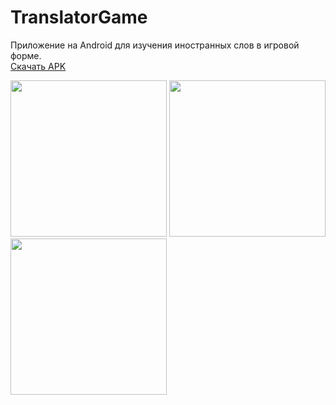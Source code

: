 # TranslatorGame

Приложение на Android для изучения иностранных слов в игровой форме. </br>
[Скачать APK](https://github.com/OskaKordik/TranslatorGame/blob/master/TranslatorGame.apk)

<img src="https://image.prntscr.com/image/USRC76XbSeW8x-MxlmzCKA.png" width="250"> <img src="https://image.prntscr.com/image/GZA8yrPvSm_If_a1rAUVjw.png" width="250"> <img src="https://image.prntscr.com/image/7YmOiSIkR5ejRU5_T6iDdw.png" width="250">
